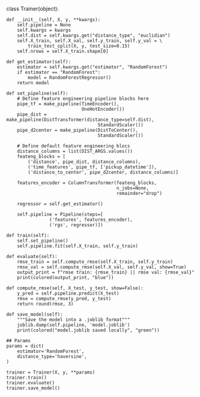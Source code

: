 class Trainer(object):

    def __init__(self, X, y, **kwargs):
        self.pipeline = None
        self.kwargs = kwargs
        self.dist = self.kwargs.get("distance_type", "euclidian")
        self.X_train, self.X_val, self.y_train, self.y_val = \
            train_test_split(X, y, test_size=0.15)
        self.nrows = self.X_train.shape[0]

    def get_estimator(self):
        estimator = self.kwargs.get("estimator", "RandomForest")
        if estimator == "RandomForest":
            model = RandomForestRegressor()
        return model

    def set_pipeline(self):
        # Define feature engineering pipeline blocks here
        pipe_tf = make_pipeline(TimeEncoder(),
                                OneHotEncoder())
        pipe_dist = make_pipeline(DistTransformer(distance_type=self.dist),
                                      StandardScaler())
        pipe_d2center = make_pipeline(DistToCenter(),
                                      StandardScaler())

        # Define default feature engineering blocs
        distance_columns = list(DIST_ARGS.values())
        feateng_blocks = [
            ('distance', pipe_dist, distance_columns),
            ('time_features', pipe_tf, ['pickup_datetime']),
            ('distance_to_center', pipe_d2center, distance_columns)]

        features_encoder = ColumnTransformer(feateng_blocks,
                                             n_jobs=None,
                                             remainder="drop")

        regressor = self.get_estimator()

        self.pipeline = Pipeline(steps=[
                    ('features', features_encoder),
                    ('rgs', regressor)])

    def train(self):
        self.set_pipeline()
        self.pipeline.fit(self.X_train, self.y_train)

    def evaluate(self):
        rmse_train = self.compute_rmse(self.X_train, self.y_train)
        rmse_val = self.compute_rmse(self.X_val, self.y_val, show=True)
        output_print = f"rmse train: {rmse_train} || rmse val: {rmse_val}"
        print(colored(output_print, "blue"))

    def compute_rmse(self, X_test, y_test, show=False):
        y_pred = self.pipeline.predict(X_test)
        rmse = compute_rmse(y_pred, y_test)
        return round(rmse, 3)

    def save_model(self):
        """Save the model into a .joblib format"""
        joblib.dump(self.pipeline, 'model.joblib')
        print(colored("model.joblib saved locally", "green"))

    ## Params
    params = dict(
        estimator='RandomForest',
        distance_type='haversine',
    )

    trainer = Trainer(X, y, **params)
    trainer.train()
    trainer.evaluate()
    trainer.save_model()

